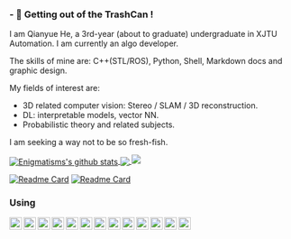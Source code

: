 ### - 🔭 Getting out of the TrashCan !
I am Qianyue He, a 3rd-year (about to graduate) undergraduate in XJTU Automation. I am currently an algo developer.

The skills of mine are: C++(STL/ROS), Python, Shell, Markdown docs and graphic design.

My fields of interest are:
- 3D related computer vision: Stereo / SLAM / 3D reconstruction.
- DL: interpretable models, vector NN.
- Probabilistic theory and related subjects.

I am seeking a way not to be so fresh-fish.

<a href="https://github.com/anuraghazra/github-readme-stats">
  <img align="center" src="https://github-readme-stats.vercel.app/api?username=Enigmatisms&show_icons=true&count_private=true&theme=tokyonight" alt="Enigmatisms's github stats" />
</a>
<a href="https://github.com/anuraghazra/github-readme-stats">
  <!-- Change the `github-readme-stats.anuraghazra1.vercel.app` to `github-readme-stats.vercel.app`  -->
  <img align="center" src="https://github-readme-stats.vercel.app/api/top-langs/?username=Enigmatisms&hide=cmake,makefile,html,less,jupyter notebook,javascript,labview,css,matlab,common lisp,cuda,verilog&theme=tokyonight" />
<img src="https://activity-graph.herokuapp.com/graph?username=Enigmatisms&custom_title=Recently%20contributions&hide_border=true&area=true&area_color=2895BC&point=FE0000&line=2895BC&theme=react-dark"/>
</a>

[![Readme Card](https://github-readme-stats.vercel.app/api/pin/?username=Enigmatisms&repo=Volume)](https://github.com/Enigmatisms/Volume)
[![Readme Card](https://github-readme-stats.vercel.app/api/pin/?username=Enigmatisms&repo=Algorithms-Plus)](https://github.com/Enigmatisms/Algorithms-Plus)

### Using
<img align="left" alt="C++" width="22px" src="https://simpleicons.org/icons/cplusplus.svg" />
<img align="left" alt="Python" width="22px" src="https://cdn.jsdelivr.net/npm/simple-icons@v3/icons/python.svg" />
<img align="left" alt="ROS" width="22px" src="https://simpleicons.org/icons/ros.svg" />
<img align="left" alt="Markdown" width="22px" src="https://simpleicons.org/icons/markdown.svg" />
<img align="left" alt="Git" width="22px" src="https://simpleicons.org/icons/git.svg" />
<img align="left" alt="OpenCV" width="22px" src="https://simpleicons.org/icons/opencv.svg" />
<img align="left" alt="Hexo" width="22px" src="https://simpleicons.org/icons/hexo.svg" />
<img align="left" alt="Shell" width="22px" src="https://simpleicons.org/icons/shell.svg" />
<img align="left" alt="LaTeX" width="22px" src="https://simpleicons.org/icons/latex.svg" />
<img align="left" alt="Visual Studio Code" width="22px" src="https://cdn.jsdelivr.net/npm/simple-icons@v3/icons/visualstudiocode.svg" />
<img align="left" alt="Ubuntu" width="22px" src="https://simpleicons.org/icons/ubuntu.svg" />
<img align="left" alt="Pytorch" width="22px" src="https://simpleicons.org/icons/pytorch.svg" />
<img align="left" alt="Haskell" width="22px" src="https://simpleicons.org/icons/haskell.svg" />
